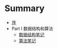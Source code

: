 # Summary

* [序](README.md)
* Part I 数据结构和算法
	* [数据结构笔记](Content/data_sturcture.md)
	* [算法笔记](Content/algorithm)

